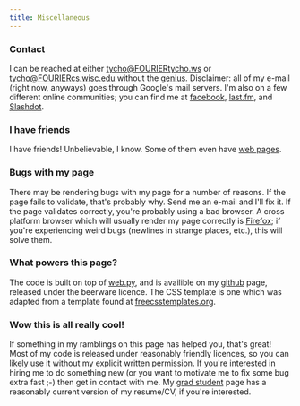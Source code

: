 ```yaml
---
title: Miscellaneous
---
```

### Contact

I can be reached at either tycho@FOURIERtycho.ws or tycho@FOURIERcs.wisc.edu
without the [genius][1]. Disclaimer: all of my e-mail (right now, anyways) goes
through Google's mail servers. I'm also on a few different online communities;
you can find me at [facebook][2], [last.fm][3], and [Slashdot][4]. 

### I have friends

I have friends! Unbelievable, I know. Some of them even have [web pages][5]. 

### Bugs with my page

There may be rendering bugs with my page for a number of reasons. If the page
fails to validate, that's probably why. Send me an e-mail and I'll fix it. If
the page validates correctly, you're probably using a bad browser. A cross
platform browser which will usually render my page correctly is [Firefox][7];
if you're experiencing weird bugs (newlines in strange places, etc.), this will
solve them. 

### What powers this page?

The code is built on top of [web.py][11], and is availible on my
[github][14] page, released under the beerware licence. The CSS
template is one which was adapted from a template found at
[freecsstemplates.org][13].

### Wow this is all really cool!

If something in my ramblings on this page has helped you, that's great! Most of
my code is released under reasonably friendly licences, so you can likely use
it without my explicit written permission. If you're interested in hiring me to
do something new (or you want to motivate me to fix some bug extra fast ;-)
then get in contact with me. My [grad student][12] page has a reasonably
current version of my resume/CV, if you're interested.

 [1]: http://en.wikipedia.org/wiki/Joseph_Fourier
 [2]: http://www.facebook.com/people/Tycho_Andersen/16917303
 [3]: http://www.last.fm/user/tych0/
 [4]: http://slashdot.org/~3p1ph4ny/
 [5]: /pages/friends
 [7]: http://getfirefox.com
 [8]: http://www.vim.org
 [9]: http://files.tycho.ws/code/www
 [10]: http://python.org
 [11]: http://webpy.org
 [12]: http://pages.cs.wisc.edu/~tycho
 [13]: http://freecsstemplates.org
 [14]: https://github.com/tych0/gtfo
